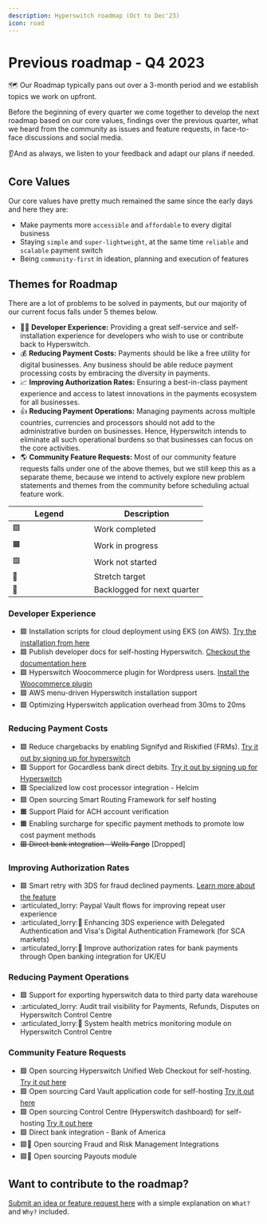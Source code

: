 ```yaml
---
description: Hyperswitch roadmap (Oct to Dec'23)
icon: road
---
```


# Previous roadmap - Q4 2023

🗺️ Our Roadmap typically pans out over a 3-month period and we establish topics we work on upfront.

Before the beginning of every quarter we come together to develop the next roadmap based on our core values, findings over the previous quarter, what we heard from the community as issues and feature requests, in face-to-face discussions and social media.

👂And as always, we listen to your feedback and adapt our plans if needed.

## Core Values

Our core values have pretty much remained the same since the early days and here they are:

* Make payments more `accessible` and `affordable` to every digital business
* Staying `simple` and `super-lightweight`, at the same time `reliable` and `scalable` payment switch
* Being `community-first` in ideation, planning and execution of features

## Themes for Roadmap

There are a lot of problems to be solved in payments, but our majority of our current focus falls under 5 themes below.

* 👨‍💻 **Developer Experience:** Providing a great self-service and self-installation experience for developers who wish to use or contribute back to Hyperswitch.
* 💰 **Reducing Payment Costs:** Payments should be like a free utility for digital businesses. Any business should be able reduce payment processing costs by embracing the diversity in payments.
* 📈 **Improving Authorization Rates:** Ensuring a best-in-class payment experience and access to latest innovations in the payments ecosystem for all businesses.
* 👍 **Reducing Payment Operations:** Managing payments across multiple countries, currencies and processors should not add to the administrative burden on businesses. Hence, Hyperswitch intends to eliminate all such operational burdens so that businesses can focus on the core activities.
* 🌎 **Community Feature Requests:** Most of our community feature requests falls under one of the above themes, but we still keep this as a separate theme, because we intend to actively explore new problem statements and themes from the community before scheduling actual feature work.

<table><thead><tr><th width="148">Legend</th><th>Description</th></tr></thead><tbody><tr><td>🟩</td><td>Work completed</td></tr><tr><td>🟧</td><td>Work in progress</td></tr><tr><td>🟥</td><td>Work not started</td></tr><tr><td>💪</td><td>Stretch target</td></tr><tr><td><span data-gb-custom-inline data-tag="emoji" data-code="1f69b">🚛</span></td><td>Backlogged for next quarter</td></tr></tbody></table>

### Developer Experience

* 🟩 Installation scripts for cloud deployment using EKS (on AWS). [Try the installation from here](https://opensource.hyperswitch.io/deploy-hyperswitch-on-aws/deploy-app-server)
* 🟩 Publish developer docs for self-hosting Hyperswitch. [Checkout the documentation here](https://opensource.hyperswitch.io/)
* 🟩 Hyperswitch Woocommerce plugin for Wordpress users. [Install the Woocommerce plugin](https://hyperswitch.io/docs/sdkIntegrations/wooCommercePlugin/wooCommercePluginOverview)
* 🟩 AWS menu-driven Hyperswitch installation support
* 🟩 Optimizing Hyperswitch application overhead from 30ms to 20ms

### Reducing Payment Costs

* 🟩 Reduce chargebacks by enabling Signifyd and Riskified (FRMs). [Try it out by signing up for hyperswitch](https://app.hyperswitch.io/register)
* 🟩 Support for Gocardless bank direct debits. [Try it out by signing up for Hyperswitch](https://app.hyperswitch.io/register)
* 🟩 Specialized low cost processor integration - Helcim
* 🟩 Open sourcing Smart Routing Framework for self hosting
* 🟧 Support Plaid for ACH account verification
* 🟧 Enabling surcharge for specific payment methods to promote low cost payment methods
* ~~🟥 Direct bank integration - Wells Fargo~~ \[Dropped]

### Improving Authorization Rates

* 🟩 Smart retry with 3DS for fraud declined payments. [Learn more about the feature](https://hyperswitch.io/docs/features/smartRetries)
* :articulated\_lorry: Paypal Vault flows for improving repeat user experience
* :articulated\_lorry:💪 Enhancing 3DS experience with Delegated Authentication and Visa's Digital Authentication Framework (for SCA markets)
* :articulated\_lorry:💪 Improve authorization rates for bank payments through Open banking integration for UK/EU

### Reducing Payment Operations

* 🟩 Support for exporting hyperswitch data to third party data warehouse
* :articulated\_lorry: Audit trail visibility for Payments, Refunds, Disputes on Hyperswitch Control Centre
* :articulated\_lorry:💪 System health metrics monitoring module on Hyperswitch Control Centre

### Community Feature Requests

* 🟩 Open sourcing Hyperswitch Unified Web Checkout for self-hosting. [Try it out here](https://opensource.hyperswitch.io/deploy-hyperswitch-on-aws/deploy-app-server)
* 🟩 Open sourcing Card Vault application code for self-hosting [Try it out here](https://opensource.hyperswitch.io/hyperswitch-open-source/deploy-hyperswitch-on-aws/deploy-card-vault)
* 🟩 Open sourcing Control Centre (Hyperswitch dashboard) for self-hosting [Try it out here](https://opensource.hyperswitch.io/hyperswitch-open-source/deploy-hyperswitch-on-aws/deploy-control-center/standalone-control-center-deployment-for-prototyping)
* 🟩 Direct bank integration - Bank of America
* 🟩💪 Open sourcing Fraud and Risk Management Integrations
* 🟩💪 Open sourcing Payouts module

## **Want to contribute to the roadmap?**

[Submit an idea or feature request here](https://github.com/juspay/hyperswitch/discussions/categories/ideas-feature-requests) with a simple explanation on `What?` and `Why?` included.
